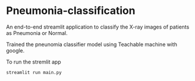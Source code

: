 # Pneumonia-classification


An end-to-end streamlit application to classify the X-ray images of patients as Pneumonia or Normal.

Trained the pneunomia classifier model using Teachable machine with google.


To run the stremlit app
```
streamlit run main.py
```